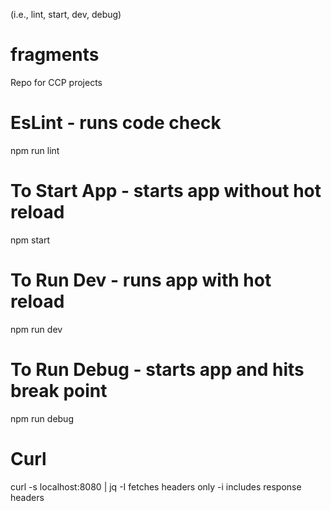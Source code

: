 (i.e., lint, start, dev, debug)

# fragments
Repo for CCP projects

# EsLint - runs code check 
npm run lint

# To Start App - starts app without hot reload
npm start

# To Run Dev - runs app with hot reload
npm run dev

# To Run Debug - starts app and hits break point
npm run debug

# Curl
curl -s localhost:8080 | jq
-I fetches headers only 
-i includes response headers 

